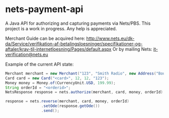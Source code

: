 nets-payment-api
================

A Java API for authorizing and capturing payments via Nets/PBS. This project is a work in progress.
Any help is appreciated.

Merchant Guide can be acquired here: http://www.nets.eu/dk-da/Service/verifikation-af-betalingsloesninger/specifikationer-og-aftaler/krav-til-internetloesning/Pages/default.aspx
Or by mailing Nets: it-verification@nets.eu

Example of the current API state:
```Java
Merchant merchant = new Merchant("123", "Smith Radio", new Address("Boulevard 4", "3266", "Broby", "DNK"));
Card card = new Card("<card>", 12, 12, "123");
Money money = Money.of(CurrencyUnit.USD, 199.99);
String orderId = "<orderid>";
NetsResponse response = nets.authorize(merchant, card, money, orderId).send();

response = nets.reverse(merchant, card, money, orderId)
                .setOde(response.getOde())
                .send();
```